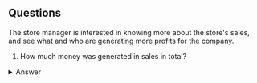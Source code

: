 ## Questions

The store manager is interested in knowing more about the store's sales, and see what and who are generating more profits for the company. 

1. How much money was generated in sales in total?

<details>

  <summary>Answer</summary>
  

```
2,328.6 USD was generated
```
Code

```ruby

SELECT 
  ROUND(SUM(UnitPrice * Quantity), 2) AS SALES
FROM 
  InvoiceLine; 

```
</details>
